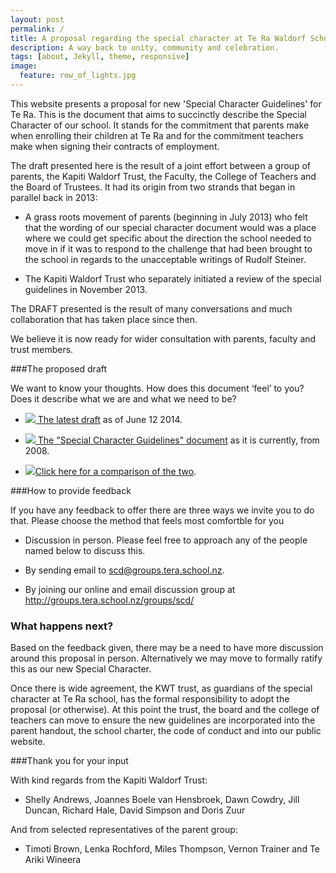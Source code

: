 ```yaml
---
layout: post
permalink: /
title: A proposal regarding the special character at Te Ra Waldorf School
description: A way back to unity, community and celebration.
tags: [about, Jekyll, theme, responsive]
image:
  feature: row_of_lights.jpg
---
```


This website presents a proposal for new 'Special Character Guidelines' for Te Ra. This is the document that aims to succinctly describe the Special Character of our school. It stands for the commitment that parents make when enrolling their children at Te Ra and for the commitment teachers make when signing their contracts of employment.

The draft presented here is the result of a joint effort between a group of parents, the Kapiti Waldorf Trust, the Faculty, the College of Teachers and the Board of Trustees. It had its origin from two strands that began in parallel back in 2013: 

- A grass roots movement of parents (beginning in July 2013) who felt that the wording of our special character document would was a place where we could get specific about the direction the school needed to move in if it was to  respond to the challenge that had been brought to the school in regards to the unacceptable writings of Rudolf Steiner.

- The Kapiti Waldorf Trust who separately initiated a review of the special guidelines in November 2013. 

The DRAFT presented is the result of many conversations and much collaboration that has taken place since then. 

We believe it is now ready for wider consultation with parents, faculty and trust members. 

###The proposed draft

We want to know your thoughts. How does this document ‘feel’ to you? Does it describe what we are and what we need to be?

- <a href="{{site.url}}/proposal/Special_Character_Guiding_Principles_DRAFT_12_June_2014.pdf"><img src="{{site.url}}/images/pdf_icon.png" class="icon" /> The latest draft</a> as of June 12 2014.

- <a href="{{site.url}}/proposal/Guiding_Principles_as_now.pdf"><img src="{{site.url}}/images/pdf_icon.png" class="icon" /> The "Special Character Guidelines" document</a> as it is currently, from 2008.

- <a href="{{site.url}}proposal/Guiding_Principles_Diff_April_2014_vs_2008.pdf"><img src="{{site.url}}/images/pdf_icon.png" class="icon" />Click here for a comparison of the two</a>.

###How to provide feedback

If you have any feedback to offer there are three ways we invite you to do that. Please choose the method that feels most comfortble for you 

- Discussion in person. Please feel free to approach any of the people named below to discuss this. 

- By sending email to <a href="mailto:scd@groups.tera.school.nz">scd@groups.tera.school.nz</a>.

- By joining our online and email discussion group at <a href="http://groups.tera.school.nz/groups/scd/">http://groups.tera.school.nz/groups/scd/</a>


### What happens next?

Based on the feedback given, there may be a need to have more discussion around this proposal in person. Alternatively we may move to formally ratify this as our new Special Character. 

Once there is wide agreement, the KWT trust, as guardians of the special character at Te Ra school, has the formal responsibility to adopt the proposal (or otherwise). At this point the trust, the board and the college of teachers can move to ensure the new guidelines are incorporated into the parent handout, the school charter, the code of conduct and into our public website.

###Thank you for your input

With kind regards from the Kapiti Waldorf Trust: 

- Shelly Andrews, Joannes Boele van Hensbroek, Dawn Cowdry, Jill Duncan, Richard Hale, David Simpson and Doris Zuur

And from selected representatives of the parent group:

- Timoti Brown, Lenka Rochford, Miles Thompson, Vernon Trainer and Te Ariki Wineera



 
